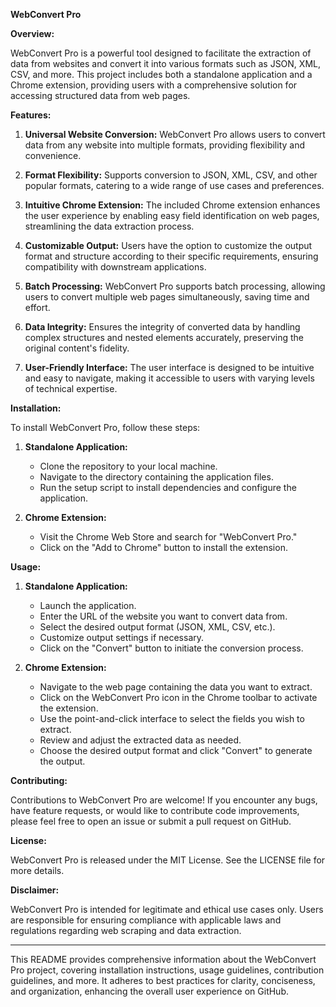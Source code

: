 **WebConvert Pro**

**Overview:**

WebConvert Pro is a powerful tool designed to facilitate the extraction of data from websites and convert it into various formats such as JSON, XML, CSV, and more. This project includes both a standalone application and a Chrome extension, providing users with a comprehensive solution for accessing structured data from web pages.

**Features:**

1. **Universal Website Conversion:** WebConvert Pro allows users to convert data from any website into multiple formats, providing flexibility and convenience.

2. **Format Flexibility:** Supports conversion to JSON, XML, CSV, and other popular formats, catering to a wide range of use cases and preferences.

3. **Intuitive Chrome Extension:** The included Chrome extension enhances the user experience by enabling easy field identification on web pages, streamlining the data extraction process.

4. **Customizable Output:** Users have the option to customize the output format and structure according to their specific requirements, ensuring compatibility with downstream applications.

5. **Batch Processing:** WebConvert Pro supports batch processing, allowing users to convert multiple web pages simultaneously, saving time and effort.

6. **Data Integrity:** Ensures the integrity of converted data by handling complex structures and nested elements accurately, preserving the original content's fidelity.

7. **User-Friendly Interface:** The user interface is designed to be intuitive and easy to navigate, making it accessible to users with varying levels of technical expertise.

**Installation:**

To install WebConvert Pro, follow these steps:

1. **Standalone Application:**
   - Clone the repository to your local machine.
   - Navigate to the directory containing the application files.
   - Run the setup script to install dependencies and configure the application.

2. **Chrome Extension:**
   - Visit the Chrome Web Store and search for "WebConvert Pro."
   - Click on the "Add to Chrome" button to install the extension.

**Usage:**

1. **Standalone Application:**
   - Launch the application.
   - Enter the URL of the website you want to convert data from.
   - Select the desired output format (JSON, XML, CSV, etc.).
   - Customize output settings if necessary.
   - Click on the "Convert" button to initiate the conversion process.

2. **Chrome Extension:**
   - Navigate to the web page containing the data you want to extract.
   - Click on the WebConvert Pro icon in the Chrome toolbar to activate the extension.
   - Use the point-and-click interface to select the fields you wish to extract.
   - Review and adjust the extracted data as needed.
   - Choose the desired output format and click "Convert" to generate the output.

**Contributing:**

Contributions to WebConvert Pro are welcome! If you encounter any bugs, have feature requests, or would like to contribute code improvements, please feel free to open an issue or submit a pull request on GitHub.

**License:**

WebConvert Pro is released under the MIT License. See the LICENSE file for more details.

**Disclaimer:**

WebConvert Pro is intended for legitimate and ethical use cases only. Users are responsible for ensuring compliance with applicable laws and regulations regarding web scraping and data extraction.

---
This README provides comprehensive information about the WebConvert Pro project, covering installation instructions, usage guidelines, contribution guidelines, and more. It adheres to best practices for clarity, conciseness, and organization, enhancing the overall user experience on GitHub.